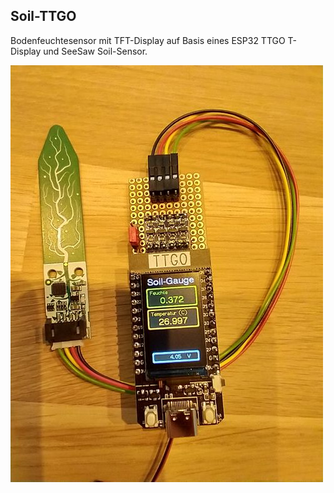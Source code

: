 ## Soil-TTGO

Bodenfeuchtesensor mit TFT-Display auf Basis eines ESP32 TTGO T-Display und SeeSaw Soil-Sensor.

![](images/ttgo-soil.jpg)
